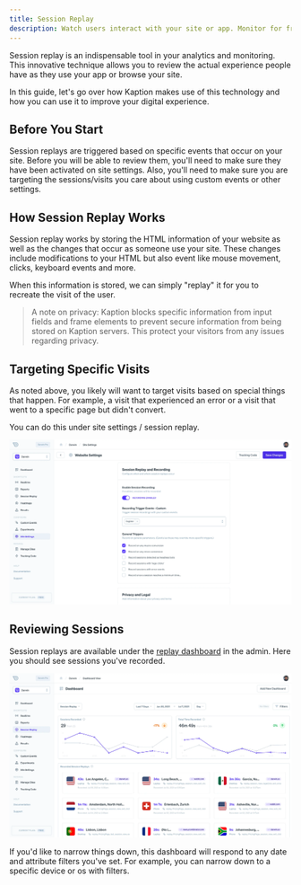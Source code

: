 ```yaml
---
title: Session Replay
description: Watch users interact with your site or app. Monitor for front-end issues and other conversion problems.
---
```


Session replay is an indispensable tool in your analytics and monitoring. This innovative technique allows you to review the actual experience people have as they use your app or browse your site.

In this guide, let's go over how Kaption makes use of this technology and how you can use it to improve your digital experience.

## Before You Start

Session replays are triggered based on specific events that occur on your site. Before you will be able to review them, you'll need to make sure they have been activated on site settings. Also, you'll need to make sure you are targeting the sessions/visits you care about using custom events or other settings.

## How Session Replay Works

Session replay works by storing the HTML information of your website as well as the changes that occur as someone use your site. These changes include modifications to your HTML but also event like mouse movement, clicks, keyboard events and more.

When this information is stored, we can simply "replay" it for you to recreate the visit of the user.

> A note on privacy: Kaption blocks specific information from input fields and frame elements to prevent secure information from being stored on Kaption servers. This protect your visitors from any issues regarding privacy.

## Targeting Specific Visits

As noted above, you likely will want to target visits based on special things that happen. For example, a visit that experienced an error or a visit that went to a specific page but didn't convert.

You can do this under site settings / session replay.

![Session Replay Targeting](./replay-targeting.webp "Session Replay Targeting")

## Reviewing Sessions

Session replays are available under the [replay dashboard](https://app.kaption.co/site/_id_/dash/replay) in the admin. Here you should see sessions you've recorded.

![Session Replay](./session-replay.webp "Session Replay")

If you'd like to narrow things down, this dashboard will respond to any date and attribute filters you've set. For example, you can narrow down to a specific device or os with filters.
